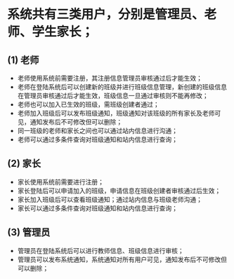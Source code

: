# 系统共有三类用户，分别是管理员、老师、学生家长；

## (1) 老师
* 老师使用系统前需要注册，其注册信息管理员审核通过后才能生效；
* 老师在登陆系统后可以创建新的班级并进行班级信息管理，新创建的班级信息在管理员审核通过后才能生效，班级信息一旦通过审核则不能再修改；
* 老师也可以加入已生效的班级，需班级创建者通过；
* 老师加入班级后可以发布班级通知，班级通知对该班级的所有家长及老师可见，通知发布后不可修改但可以删除；
* 同一班级的老师和家长之间也可以通过站内信息进行沟通；
* 老师可以通过多条件查询对班级通知和站内信息进行查询；

## (2) 家长
* 家长使用系统前需要进行注册；
* 家长登陆后可以申请加入的班级，申请信息在班级创建者审核通过后生效；
* 家长加入班级后可以查看班级通知；通过站内信息与班级老师沟通；
* 家长可以通过多条件查询对班级通知和站内信息进行查询；

## (3) 管理员
* 管理员在登陆系统后可以进行教师信息、班级信息进行审核；
* 管理员可以发布系统通知，系统通知对所有用户可见，通知发布后不可修改但可以删除；
